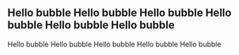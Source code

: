 Hello bubble
Hello bubble
Hello bubble
Hello bubble
Hello bubble
Hello bubble
---
Hello bubble
Hello bubble
Hello bubble
Hello bubble
Hello bubble


